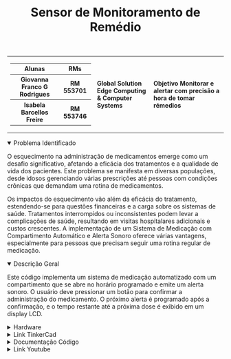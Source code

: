 <div align='center'>
    <br>
    <h1> Sensor de Monitoramento de Remédio </h1>
</div>

<br> 
<table>
    <tr>
        <td>
            <div> 
                <table>
                    <tr>
                        <th> Alunas </th>
                        <th> RMs </th>
                    </tr>
                    <tr>
                        <th> Giovanna Franco G Rodrigues</th>
                        <th> RM 553701 </th>
                    </tr>
                    <tr>
                        <th> Isabela Barcellos Freire </th>
                        <th> RM 553746 </th>
                    </tr>
                </table>
            </div>
        </td>
        <td>
            <div>
                <b> Global Solution <br> Edge Computing & Computer Systems </b>
                <td><b> Objetivo Monitorar e alertar com precisão a hora de tomar rémedios </b></td>
            </div>
        </td>
    </tr>
</table>


<details open>
<summary> Problema Identificado </summary>
<p>
O esquecimento na administração de medicamentos emerge como um desafio significativo, afetando a eficácia dos tratamentos e a qualidade de vida dos pacientes. Este problema se manifesta em diversas populações, desde idosos gerenciando várias prescrições até pessoas com condições crônicas que demandam uma rotina de medicamentos. 
</p>
<p>
Os impactos do esquecimento vão além da eficácia do tratamento, estendendo-se para questões financeiras e a carga sobre os sistemas de saúde. Tratamentos interrompidos ou inconsistentes podem levar a complicações de saúde, resultando em visitas hospitalares adicionais e custos crescentes.
A implementação de um Sistema de Medicação com Compartimento Automático e Alerta Sonoro oferece várias vantagens, especialmente para pessoas que precisam seguir uma rotina regular de medicação. 
</p>
</details>
<details open>
<summary> Descrição Geral</summary>
<p>
Este código implementa um sistema de medicação automatizado com um compartimento que se abre no horário programado e emite um alerta sonoro. O usuário deve pressionar um botão para confirmar a administração do medicamento. O próximo alerta é programado após a confirmação, e o tempo restante até a próxima dose é exibido em um display LCD.
</p>
</details>
<details>
<summary> Hardware</summary>
<div align="left">
<b> Tabela com o hardware do circuito completo </b>

| Quantidade | Descrição                     |
| ---------- | ----------------------------- |
| 1          | Arduino Uno R3                |
| 1          | Piezo (buzzer)                |
| 1          | Botão                         |
| 1          | LCD 16x2                      |
| 1          | 250kΩ Potenciômetro           |
| 1          | Servo Motor                   |
| 1          | 220Ω Resistor                 |
| 1          | 10kΩ Resistor                 |
| 1          | 1kΩ Resistor                  |
</div>
<img height="200em" align="right" src="https://github.com/GlobalSolutionESBP/GS-EDGE/blob/main/SimuladorMedicamentos.png">
</details>
<details>
<summary> Link TinkerCad</summary>
<ul>
    <li><a href="https://www.tinkercad.com/things/3QawV0w2AQ2-simulador-para-aviso-de-remedio-/editel?returnTo=%2Fdashboard%3Ftype%3Dcircuits%26collection%3Ddesigns"> Circuito para aviso de Medicamentos </a> </li>
</ul>
</details>

<details>
<summary>Documentação Código</summary>
<p>
</p>
</details>
<details>
<summary>Link Youtube</summary>
<li><a href="#"> Vídeo Explicativo </a</li>
</details>


